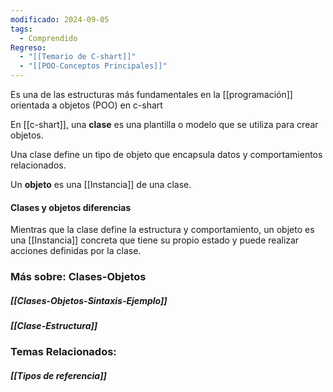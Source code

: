 ```yaml
---
modificado: 2024-09-05
tags:
  - Comprendido
Regreso:
  - "[[Temario de C-shart]]"
  - "[[POO-Conceptos Principales]]"
---
```

Es una de las estructuras más fundamentales en la [[programación]] orientada a objetos (POO) en c-shart

En [[c-shart]], una **clase** es una plantilla o modelo que se utiliza para crear objetos.

Una clase define un tipo de objeto que encapsula datos y comportamientos relacionados. 

Un **objeto** es una [[Instancia]] de una clase.
#### Clases y objetos diferencias

Mientras que la clase define la estructura y comportamiento, un objeto es una [[Instancia]] concreta que tiene su propio estado y puede realizar acciones definidas por la clase.

### Más sobre: Clases-Objetos
##### [[Clases-Objetos-Sintaxis-Ejemplo]]
##### [[Clase-Estructura]]

### Temas Relacionados:
##### [[Tipos de referencia]]
